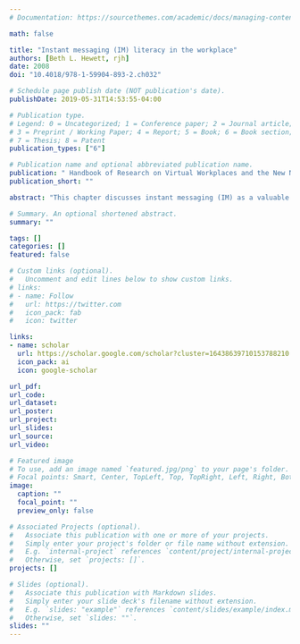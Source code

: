 ```yaml
---
# Documentation: https://sourcethemes.com/academic/docs/managing-content/

math: false

title: "Instant messaging (IM) literacy in the workplace"
authors: [Beth L. Hewett, rjh]
date: 2008
doi: "10.4018/978-1-59904-893-2.ch032"

# Schedule page publish date (NOT publication's date).
publishDate: 2019-05-31T14:53:55-04:00

# Publication type.
# Legend: 0 = Uncategorized; 1 = Conference paper; 2 = Journal article;
# 3 = Preprint / Working Paper; 4 = Report; 5 = Book; 6 = Book section;
# 7 = Thesis; 8 = Patent
publication_types: ["6"]

# Publication name and optional abbreviated publication name.
publication: " Handbook of Research on Virtual Workplaces and the New Nature of Business Practices"
publication_short: ""

abstract: "This chapter discusses instant messaging (IM) as a valuable digital tool that has influenced business communication practices at least as much as e-mail. It argues that IM’s characteristics of presence awareness, synchronicity, hybridity, and interactivity create a unique set of writing and reading experiences. These functional qualities both require and hone high-level writing and reading skills, which are used powerfully in communicative multitasking. The authors believe that IM should be sanctioned in the workplace and that IM use should be a subject of focused training; to that end, they provide a practical, literacy-based training sequence that can be adapted to various settings."

# Summary. An optional shortened abstract.
summary: ""

tags: []
categories: []
featured: false

# Custom links (optional).
#   Uncomment and edit lines below to show custom links.
# links:
# - name: Follow
#   url: https://twitter.com
#   icon_pack: fab
#   icon: twitter

links:
- name: scholar
  url: https://scholar.google.com/scholar?cluster=16438639710153788210
  icon_pack: ai
  icon: google-scholar

url_pdf:
url_code:
url_dataset:
url_poster:
url_project:
url_slides:
url_source:
url_video:

# Featured image
# To use, add an image named `featured.jpg/png` to your page's folder. 
# Focal points: Smart, Center, TopLeft, Top, TopRight, Left, Right, BottomLeft, Bottom, BottomRight.
image:
  caption: ""
  focal_point: ""
  preview_only: false

# Associated Projects (optional).
#   Associate this publication with one or more of your projects.
#   Simply enter your project's folder or file name without extension.
#   E.g. `internal-project` references `content/project/internal-project/index.md`.
#   Otherwise, set `projects: []`.
projects: []

# Slides (optional).
#   Associate this publication with Markdown slides.
#   Simply enter your slide deck's filename without extension.
#   E.g. `slides: "example"` references `content/slides/example/index.md`.
#   Otherwise, set `slides: ""`.
slides: ""
---
```

